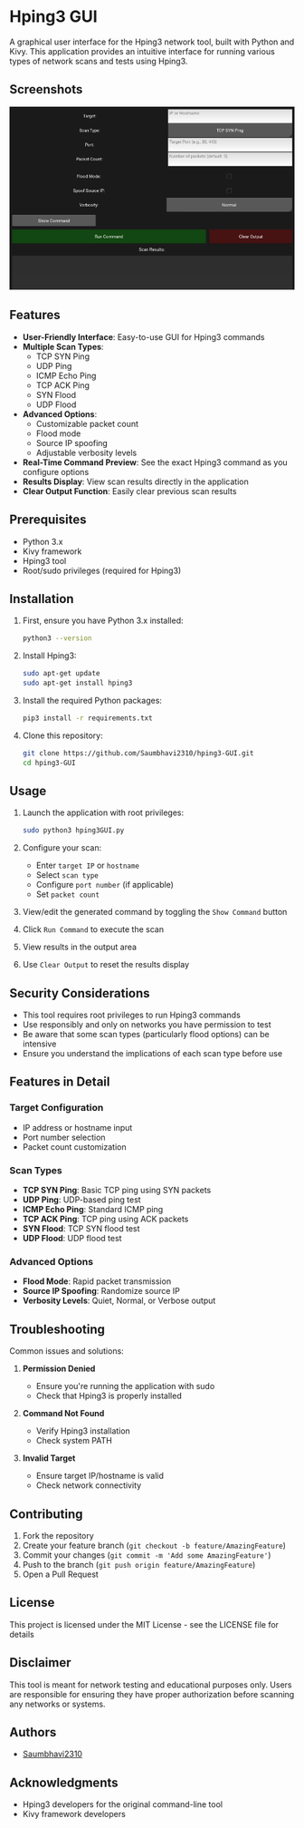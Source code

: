 # Hping3 GUI

A graphical user interface for the Hping3 network tool, built with Python and Kivy. This application provides an intuitive interface for running various types of network scans and tests using Hping3.

## Screenshots

![Hping3GUI](./static/screenshot01.png)

## Features

- **User-Friendly Interface**: Easy-to-use GUI for Hping3 commands
- **Multiple Scan Types**:
  - TCP SYN Ping
  - UDP Ping
  - ICMP Echo Ping
  - TCP ACK Ping
  - SYN Flood
  - UDP Flood
- **Advanced Options**:
  - Customizable packet count
  - Flood mode
  - Source IP spoofing
  - Adjustable verbosity levels
- **Real-Time Command Preview**: See the exact Hping3 command as you configure options
- **Results Display**: View scan results directly in the application
- **Clear Output Function**: Easily clear previous scan results

## Prerequisites

- Python 3.x
- Kivy framework
- Hping3 tool
- Root/sudo privileges (required for Hping3)

## Installation

1. First, ensure you have Python 3.x installed:
   ```bash
   python3 --version
   ```

2. Install Hping3:
   ```bash
   sudo apt-get update
   sudo apt-get install hping3
   ```

3. Install the required Python packages:
   ```bash
   pip3 install -r requirements.txt
   ```

4. Clone this repository:
   ```bash
   git clone https://github.com/Saumbhavi2310/hping3-GUI.git
   cd hping3-GUI
   ```

## Usage

1. Launch the application with root privileges:
   ```bash
   sudo python3 hping3GUI.py
   ```

2. Configure your scan:
   - Enter `target IP` or `hostname`
   - Select `scan type`
   - Configure `port number` (if applicable)
   - Set `packet count`

3. View/edit the generated command by toggling the `Show Command` button

4. Click `Run Command` to execute the scan

5. View results in the output area

6. Use `Clear Output` to reset the results display

## Security Considerations

- This tool requires root privileges to run Hping3 commands
- Use responsibly and only on networks you have permission to test
- Be aware that some scan types (particularly flood options) can be intensive
- Ensure you understand the implications of each scan type before use

## Features in Detail

### Target Configuration
- IP address or hostname input
- Port number selection
- Packet count customization

### Scan Types
- **TCP SYN Ping**: Basic TCP ping using SYN packets
- **UDP Ping**: UDP-based ping test
- **ICMP Echo Ping**: Standard ICMP ping
- **TCP ACK Ping**: TCP ping using ACK packets
- **SYN Flood**: TCP SYN flood test
- **UDP Flood**: UDP flood test

### Advanced Options
- **Flood Mode**: Rapid packet transmission
- **Source IP Spoofing**: Randomize source IP
- **Verbosity Levels**: Quiet, Normal, or Verbose output

## Troubleshooting

Common issues and solutions:

1. **Permission Denied**
   - Ensure you're running the application with sudo
   - Check that Hping3 is properly installed

2. **Command Not Found**
   - Verify Hping3 installation
   - Check system PATH

3. **Invalid Target**
   - Ensure target IP/hostname is valid
   - Check network connectivity

## Contributing

1. Fork the repository
2. Create your feature branch (`git checkout -b feature/AmazingFeature`)
3. Commit your changes (`git commit -m 'Add some AmazingFeature'`)
4. Push to the branch (`git push origin feature/AmazingFeature`)
5. Open a Pull Request

## License

This project is licensed under the MIT License - see the LICENSE file for details

## Disclaimer

This tool is meant for network testing and educational purposes only. Users are responsible for ensuring they have proper authorization before scanning any networks or systems.

## Authors

- [Saumbhavi2310](https://github.com/Saumbhavi2310)

## Acknowledgments

- Hping3 developers for the original command-line tool
- Kivy framework developers